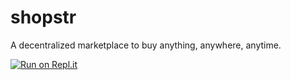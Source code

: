 # shopstr
A decentralized marketplace to buy anything, anywhere, anytime.

[![Run on Repl.it](https://replit.com/badge/github/calvadev/shopstr)](https://replit.com/new/github/calvadev/shopstr)
